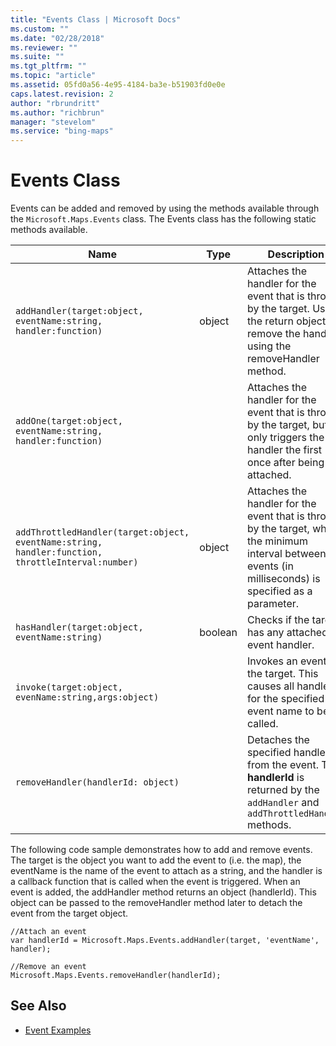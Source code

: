 ```yaml
---
title: "Events Class | Microsoft Docs"
ms.custom: ""
ms.date: "02/28/2018"
ms.reviewer: ""
ms.suite: ""
ms.tgt_pltfrm: ""
ms.topic: "article"
ms.assetid: 05fd0a56-4e95-4184-ba3e-b51903fd0e0e
caps.latest.revision: 2
author: "rbrundritt"
ms.author: "richbrun"
manager: "stevelom"
ms.service: "bing-maps"
---
```

# Events Class
Events can be added and removed by using the methods available through the `Microsoft.Maps.Events` class. The Events class has the following static methods available.

Name                                                                                            | Type      | Description
----------------------------------------------------------------------------------------------- | --------- | ------------------------
`addHandler(target:object, eventName:string, handler:function) `                                   | object    | Attaches the handler for the event that is thrown by the target. Use the return object to remove the handler using the removeHandler method. 
`addOne(target:object, eventName:string, handler:function)`                                                                                          |           | Attaches the handler for the event that is thrown by the target, but only triggers the handler the first once after being attached. 
`addThrottledHandler(target:object, eventName:string, handler:function, throttleInterval:number)` | object    | Attaches the handler for the event that is thrown by the target, where the minimum interval between events (in milliseconds) is specified as a parameter. 
`hasHandler(target:object, eventName:string)`                                                     | boolean   | Checks if the target has any attached event handler.
`invoke(target:object, evenName:string,args:object)`                                              |           | Invokes an event on the target. This causes all handlers for the specified event name to be called.
`removeHandler(handlerId: object)`                                                                |           | Detaches the specified handler from the event. The **handlerId** is returned by the `addHandler` and `addThrottledHandler` methods.

The following code sample demonstrates how to add and remove events. The target is the object you want to add the event to (i.e. the map), the eventName is the name of the event to attach as a string, and the handler is a callback function that is called when the event is triggered. When an event is added, the addHandler method returns an object (handlerId). This object can be passed to the removeHandler method later to detach the event from the target object.

```
//Attach an event
var handlerId = Microsoft.Maps.Events.addHandler(target, 'eventName', handler);

//Remove an event
Microsoft.Maps.Events.removeHandler(handlerId);
```

## See Also

* [Event Examples](../v8-web-control/event-examples.md)